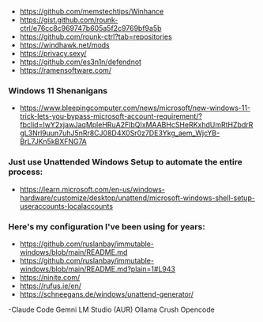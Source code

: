 - https://github.com/memstechtips/Winhance
- https://gist.github.com/rounk-ctrl/e76cc8c969747b605a5f2c9769bf9a5b
- https://github.com/rounk-ctrl?tab=repositories
- https://windhawk.net/mods
- https://privacy.sexy/
- https://github.com/es3n1n/defendnot
- https://ramensoftware.com/



### Windows 11 Shenanigans

- https://www.bleepingcomputer.com/news/microsoft/new-windows-11-trick-lets-you-bypass-microsoft-account-requirement/?fbclid=IwY2xjawJaqMpleHRuA2FlbQIxMAABHcSHeRKxhdUmRtHZbdrRgL3Nrl9uun7uhJ5nRr8CJ08D4X0Sr0z7DE3Ykg_aem_WjcYB-BrL7JKn5kBXFNG7A

### Just use Unattended Windows Setup to automate the entire process:
- https://learn.microsoft.com/en-us/windows-hardware/customize/desktop/unattend/microsoft-windows-shell-setup-useraccounts-localaccounts

### Here's my configuration I've been using for years:

- https://github.com/ruslanbay/immutable-windows/blob/main/README.md
- https://github.com/ruslanbay/immutable-windows/blob/main/README.md?plain=1#L943
- https://ninite.com/
- https://rufus.ie/en/
- https://schneegans.de/windows/unattend-generator/

-Claude Code
Gemni
LM Studio (AUR)
Ollama
Crush
Opencode




